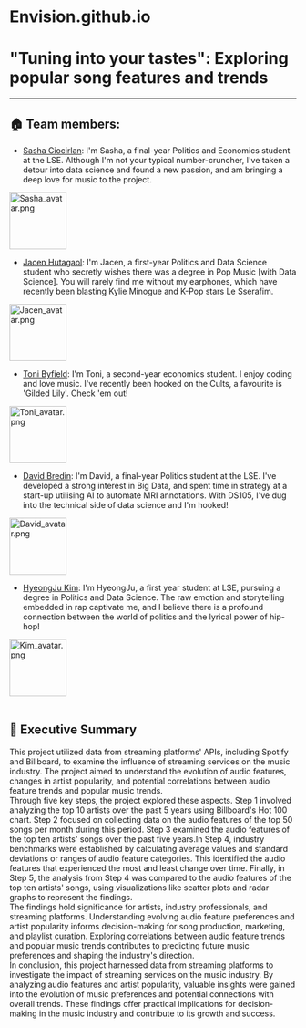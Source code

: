 # Envision.github.io

# "Tuning into your tastes": Exploring popular song features and trends
___

## 🏠 Team members: 

- [Sasha Ciocirlan](): I'm Sasha, a final-year Politics and Economics student at the LSE. Although I'm not your typical number-cruncher, I've taken a detour into data science and found a new passion, and am bringing a deep love for music to the project.

<img width="100" alt="Sasha_avatar.png" src="https://github.com/sashaciocirlan/LSE---DS105L---Envision/assets/114475296/13993693-ec00-4aad-a08b-4f75abfd64fe">

- [Jacen Hutagaol](): I'm Jacen, a first-year Politics and Data Science student who secretly wishes there was a degree in Pop Music [with Data Science]. You will rarely find me without my earphones, which have recently been blasting Kylie Minogue and K-Pop stars Le Sserafim.

<img width="100" alt="Jacen_avatar.png" src="https://github.com/sashaciocirlan/LSE---DS105L---Envision/assets/114475296/2d45fdb8-a019-4f47-86a1-bbb501877cce">

- [Toni Byfield](): I'm Toni, a second-year economics student. I enjoy coding and love music. I've recently been hooked on the Cults, a favourite is 'Gilded Lily'. Check 'em out!

<img width="100" alt="Toni_avatar.png" src="https://github.com/sashaciocirlan/LSE---DS105L---Envision/assets/114475296/4f3b36d8-d58c-4082-a908-094a60624f2f">

- [David Bredin](): I'm David, a final-year Politics student at the LSE. I've developed a strong interest in Big Data, and spent time in strategy at a start-up utilising AI to automate MRI annotations. With DS105, I've dug into the technical side of data science and I'm hooked! 

<img width="100" alt="David_avatar.png" src="https://github.com/sashaciocirlan/LSE---DS105L---Envision/assets/114475296/808c70a9-52ab-4519-a36c-98c6607ae2c6">

- [HyeongJu Kim](): I'm HyeongJu, a first year student at LSE, pursuing a degree in Politics and Data Science. The raw emotion and storytelling embedded in rap captivate me, and I believe there is a profound connection between the world of politics and the lyrical power of hip-hop!

<img width="100" alt="Kim_avatar.png" src="https://github.com/sashaciocirlan/LSE---DS105L---Envision/assets/114475296/a08e30f4-001a-40c3-a42e-b72c7aeadeaa">

<br>
<br>

## 📝 Executive Summary
This project utilized data from streaming platforms' APIs, including Spotify and Billboard, to examine the influence of streaming services on the music industry. The project aimed to understand the evolution of audio features, changes in artist popularity, and potential correlations between audio feature trends and popular music trends.<br>
Through five key steps, the project explored these aspects. Step 1 involved analyzing the top 10 artists over the past 5 years using Billboard's Hot 100 chart. Step 2 focused on collecting data on the audio features of the top 50 songs per month during this period. Step 3 examined the audio features of the top ten artists' songs over the past five years.In Step 4, industry benchmarks were established by calculating average values and standard deviations or ranges of audio feature categories. This identified the audio features that experienced the most and least change over time. Finally, in Step 5, the analysis from Step 4 was compared to the audio features of the top ten artists' songs, using visualizations like scatter plots and radar graphs to represent the findings.<br>
The findings hold significance for artists, industry professionals, and streaming platforms. Understanding evolving audio feature preferences and artist popularity informs decision-making for song production, marketing, and playlist curation. Exploring correlations between audio feature trends and popular music trends contributes to predicting future music preferences and shaping the industry's direction.<br>
In conclusion, this project harnessed data from streaming platforms to investigate the impact of streaming services on the music industry. By analyzing audio features and artist popularity, valuable insights were gained into the evolution of music preferences and potential connections with overall trends. These findings offer practical implications for decision-making in the music industry and contribute to its growth and success.
